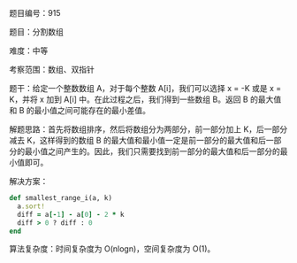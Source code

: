 题目编号：915

题目：分割数组

难度：中等

考察范围：数组、双指针

题干：给定一个整数数组 A，对于每个整数 A[i]，我们可以选择 x = -K 或是 x = K，并将 x 加到 A[i] 中。在此过程之后，我们得到一些数组 B。返回 B 的最大值和 B 的最小值之间可能存在的最小差值。

解题思路：首先将数组排序，然后将数组分为两部分，前一部分加上 K，后一部分减去 K，这样得到的数组 B 的最大值和最小值一定是前一部分的最大值和后一部分的最小值之间产生的。因此，我们只需要找到前一部分的最大值和后一部分的最小值即可。

解决方案：

```ruby
def smallest_range_i(a, k)
  a.sort!
  diff = a[-1] - a[0] - 2 * k
  diff > 0 ? diff : 0
end
```

算法复杂度：时间复杂度为 O(nlogn)，空间复杂度为 O(1)。
